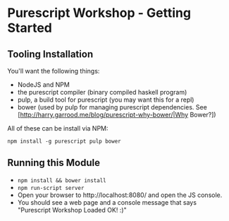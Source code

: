 # Purescript Workshop - Getting Started

## Tooling Installation

You'll want the following things:

- NodeJS and NPM
- the purescript compiler (binary compiled haskell program)
- pulp, a build tool for purescript (you may want this for a repl)
- bower (used by pulp for managing purescript dependencies. See [http://harry.garrood.me/blog/purescript-why-bower/|Why Bower?])

All of these can be install via NPM:

```npm install -g purescript pulp bower```

## Running this Module

- ```npm install && bower install```
- ```npm run-script server```
- Open your browser to http://localhost:8080/ and open the JS console.
- You should see a web page and a console message that says "Purescript Workshop Loaded OK! :)"
